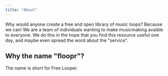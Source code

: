 ```yaml
---
title: "About"
---
```


Why would anyone create a free and open library of music loops? Because we can! We are a team of individuals wanting to make musicmaking avaible to everyone. We do this in the hope that you find this resource useful one day, and maybe even spread the word about the "service".

## Why the name "floopr"?
The name is short for Free Looper.

